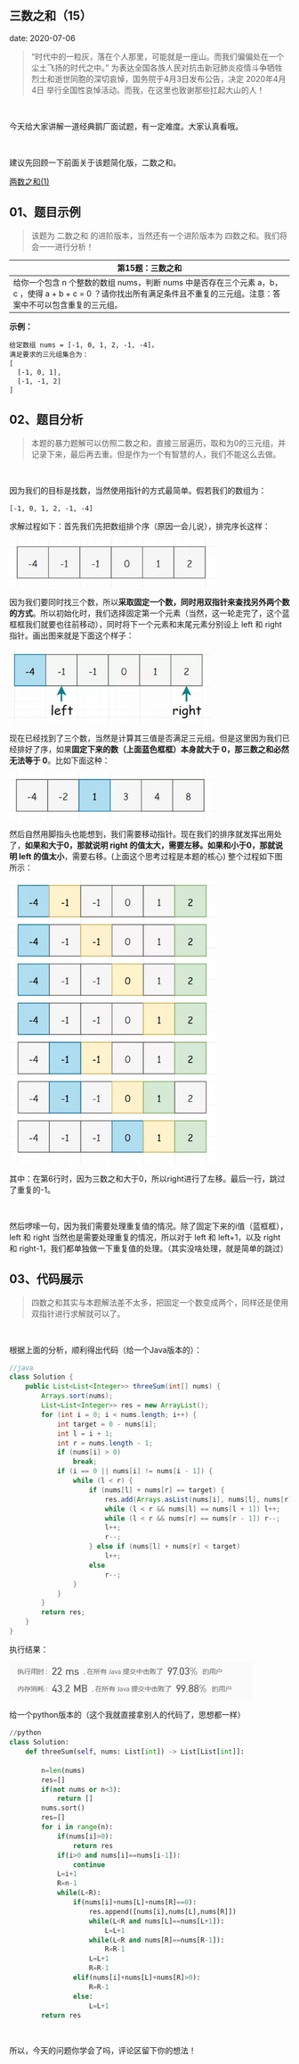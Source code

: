  
##	三数之和（15）
date:	2020-07-06
 

> “时代中的一粒灰，落在个人那里，可能就是一座山。而我们偏偏处在一个尘土飞扬的时代之中。” 为表达全国各族人民对抗击新冠肺炎疫情斗争牺牲烈士和逝世同胞的深切哀悼，国务院于4月3日发布公告，决定 2020年4月4日 举行全国性哀悼活动。而我，在这里也致谢那些扛起大山的人！

 <br/>

今天给大家讲解一道经典鹅厂面试题，有一定难度。大家认真看哦。

 <br/>

建议先回顾一下前面关于该题简化版，二数之和。

 [两数之和(1)](1.0.数组系列/007.md) 

## 01、题目示例

> 该题为 二数之和 的进阶版本，当然还有一个进阶版本为 四数之和。我们将会一一进行分析！

| 第15题：三数之和                                             |
| ------------------------------------------------------------ |
| 给你一个包含 n 个整数的数组 nums，判断 nums 中是否存在三个元素 a，b，c ，使得 a + b + c = 0 ？请你找出所有满足条件且不重复的三元组。注意：答案中不可以包含重复的三元组。 |

**示例：**

```
给定数组 nums = [-1, 0, 1, 2, -1, -4]，
满足要求的三元组集合为：
[
  [-1, 0, 1],
  [-1, -1, 2]
]
```

## 02、题目分析

> 本题的暴力题解可以仿照二数之和，直接三层遍历，取和为0的三元组，并记录下来，最后再去重。但是作为一个有智慧的人，我们不能这么去做。

 <br/>

因为我们的目标是找数，当然使用指针的方式最简单。假若我们的数组为：

```
[-1, 0, 1, 2, -1, -4]
```

求解过程如下：首先我们先把数组排个序（原因一会儿说），排完序长这样：

<img src="./008/1.jpg" alt="PNG" style="zoom: 67%;" />

因为我们要同时找三个数，所以**采取固定一个数，同时用双指针来查找另外两个数的方式**。所以初始化时，我们选择固定第一个元素（当然，这一轮走完了，这个蓝框框我们就要也往前移动），同时将下一个元素和末尾元素分别设上 left 和 right 指针。画出图来就是下面这个样子：

<img src="./008/2.jpg" alt="PNG" style="zoom: 67%;" />

现在已经找到了三个数，当然是计算其三值是否满足三元组。但是这里因为我们已经排好了序，如果**固定下来的数（上面蓝色框框）本身就大于 0，那三数之和必然无法等于 0**。比如下面这种：

<img src="./008/3.jpg" alt="PNG" style="zoom: 67%;" />

然后自然用脚指头也能想到，我们需要移动指针。现在我们的排序就发挥出用处了，**如果和大于0，那就说明 right 的值太大，需要左移。如果和小于0，那就说明 left 的值太小**，需要右移。(上面这个思考过程是本题的核心)  整个过程如下图所示：

<img src="./008/4.jpg" alt="PNG" style="zoom: 67%;" />

其中：在第6行时，因为三数之和大于0，所以right进行了左移。最后一行，跳过了重复的-1。

 <br/>

然后啰嗦一句，因为我们需要处理重复值的情况。除了固定下来的i值（蓝框框），left 和 right 当然也是需要处理重复的情况，所以对于 left 和 left+1，以及 right 和 right-1，我们都单独做一下重复值的处理。（其实没啥处理，就是简单的跳过）

## 03、代码展示

> 四数之和其实与本题解法差不太多，把固定一个数变成两个，同样还是使用双指针进行求解就可以了。

 <br/>

根据上面的分析，顺利得出代码（给一个Java版本的）：

```java
//java
class Solution {
    public List<List<Integer>> threeSum(int[] nums) {
        Arrays.sort(nums);
        List<List<Integer>> res = new ArrayList();
        for (int i = 0; i < nums.length; i++) {
            int target = 0 - nums[i];
            int l = i + 1;
            int r = nums.length - 1;
            if (nums[i] > 0)
                break;
            if (i == 0 || nums[i] != nums[i - 1]) {
                while (l < r) {
                    if (nums[l] + nums[r] == target) {
                        res.add(Arrays.asList(nums[i], nums[l], nums[r]));
                        while (l < r && nums[l] == nums[l + 1]) l++;
                        while (l < r && nums[r] == nums[r - 1]) r--;
                        l++;
                        r--;
                    } else if (nums[l] + nums[r] < target)
                        l++;
                    else
                        r--;
                }
            }
        }
        return res;
    }
}
```

执行结果：

<img src="./008/5.jpg" alt="PNG" style="zoom: 80%;" />

给一个python版本的（这个我就直接拿别人的代码了，思想都一样）

```python
//python
class Solution:
    def threeSum(self, nums: List[int]) -> List[List[int]]:
        
        n=len(nums)
        res=[]
        if(not nums or n<3):
            return []
        nums.sort()
        res=[]
        for i in range(n):
            if(nums[i]>0):
                return res
            if(i>0 and nums[i]==nums[i-1]):
                continue
            L=i+1
            R=n-1
            while(L<R):
                if(nums[i]+nums[L]+nums[R]==0):
                    res.append([nums[i],nums[L],nums[R]])
                    while(L<R and nums[L]==nums[L+1]):
                        L=L+1
                    while(L<R and nums[R]==nums[R-1]):
                        R=R-1
                    L=L+1
                    R=R-1
                elif(nums[i]+nums[L]+nums[R]>0):
                    R=R-1
                else:
                    L=L+1
        return res
```

 <br/>

所以，今天的问题你学会了吗，评论区留下你的想法！

